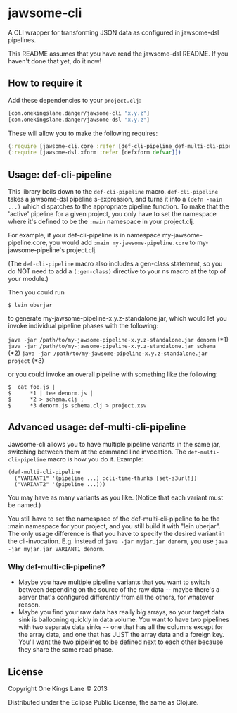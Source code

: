# jawsome-cli

A CLI wrapper for transforming JSON data as configured in jawsome-dsl pipelines.

This README assumes that you have read the jawsome-dsl README. If you
haven't done that yet, do it now!

## How to require it

Add these dependencies to your `project.clj`:

```clj
[com.onekingslane.danger/jawsome-cli "x.y.z"]
[com.onekingslane.danger/jawsome-dsl "x.y.z"]
```

These will allow you to make the following requires:

```clj
(:require [jawsome-cli.core :refer [def-cli-pipeline def-multi-cli-pipeline]])
(:require [jawsome-dsl.xform :refer [defxform defvar]])
```

## Usage: def-cli-pipeline

This library boils down to the `def-cli-pipeline`
macro. `def-cli-pipeline` takes a jawsome-dsl pipeline s-expression,
and turns it into a `(defn -main ...)` which dispatches to the
appropriate pipeline function. To make that the 'active' pipeline for
a given project, you only have to set the namespace where it's defined
to be the `:main` namespace in your project.clj.

For example, if your def-cli-pipeline is in namespace
my-jawsome-pipeline.core, you would add `:main
my-jawsome-pipeline.core` to my-jawsome-pipeline's project.clj.

(The `def-cli-pipeline` macro also includes a gen-class statement, so
you do NOT need to add a `(:gen-class)` directive to your ns macro at
the top of your module.)

Then you could run

    $ lein uberjar

to generate my-jawsome-pipeline-x.y.z-standalone.jar, which
would let you invoke individual pipeline phases with the following:

  `java -jar /path/to/my-jawsome-pipeline-x.y.z-standalone.jar denorm` (*1)
  `java -jar /path/to/my-jawsome-pipeline-x.y.z-standalone.jar schema` (*2)
  `java -jar /path/to/my-jawsome-pipeline-x.y.z-standalone.jar project` (*3)

or you could invoke an overall pipeline with something like the following:

    $  cat foo.js |
    $      *1 | tee denorm.js |
    $      *2 > schema.clj ;
    $      *3 denorm.js schema.clj > project.xsv

## Advanced usage: def-multi-cli-pipeline

Jawsome-cli allows you to have multiple pipeline variants in the same
jar, switching between them at the command line invocation. The
`def-multi-cli-pipeline` macro is how you do it. Example:

    (def-multi-cli-pipeline
      ("VARIANT1" '(pipeline ...) :cli-time-thunks [set-s3url!])
      ("VARIANT2" '(pipeline ...)))

You may have as many variants as you like. (Notice that each variant
must be named.)

You still have to set the namespace of the def-multi-cli-pipeline to
be the :main namespace for your project, and you still build it with
"lein uberjar". The only usage difference is that you have to specify
the desired variant in the cli-invocation. E.g. instead of `java -jar
myjar.jar denorm`, you use `java -jar myjar.jar VARIANT1 denorm`.

### Why def-multi-cli-pipeline?

* Maybe you have multiple pipeline variants that you want to switch
  between depending on the source of the raw data -- maybe there's a
  server that's configured differently from all the others, for
  whatever reason.
* Maybe you find your raw data has really big arrays, so your
  target data sink is ballooning quickly in data volume. You want to
  have two pipelines with two separate data sinks -- one that has all
  the columns except for the array data, and one that has JUST the
  array data and a foreign key. You'll want the two pipelines to be
  defined next to each other because they share the same read phase.

## License

Copyright One Kings Lane © 2013

Distributed under the Eclipse Public License, the same as Clojure.
